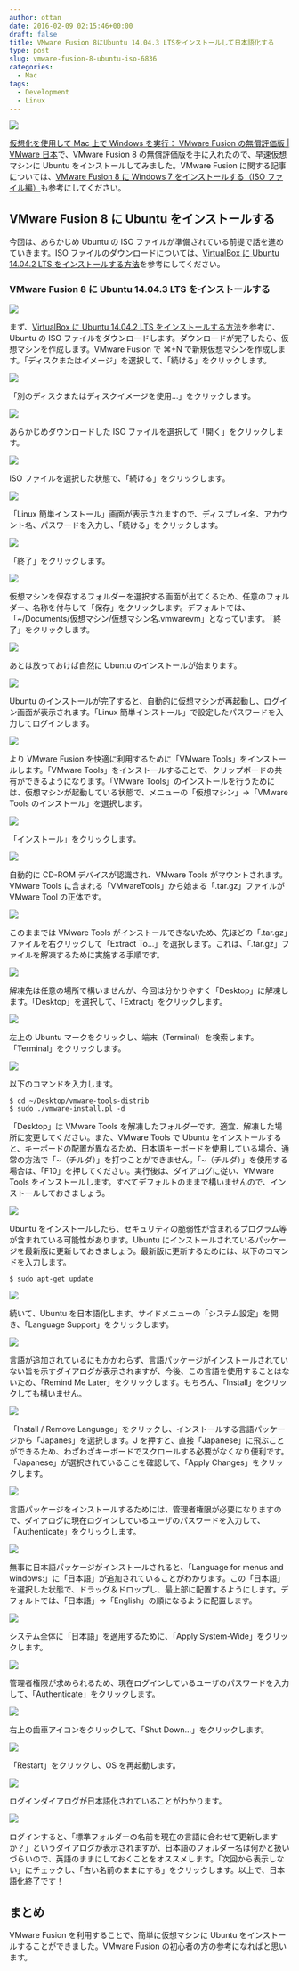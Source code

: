 ```yaml
---
author: ottan
date: 2016-02-09 02:15:46+00:00
draft: false
title: VMware Fusion 8にUbuntu 14.04.3 LTSをインストールして日本語化する
type: post
slug: vmware-fusion-8-ubuntu-iso-6836
categories:
  - Mac
tags:
  - Development
  - Linux
---
```


![](/uploads/2016/02/160208-56b89541cfc57.png)

[仮想化を使用して Mac 上で Windows を実行： VMware Fusion の無償評価版 | VMware 日本](https://www.vmware.com/jp/products/fusion.html)で、VMware Fusion 8 の無償評価版を手に入れたので、早速仮想マシンに Ubuntu をインストールしてみました。VMware Fusion に関する記事については、[VMware Fusion 8 に Windows 7 をインストールする（ISO ファイル編）](/posts/2016/02/vmware-fusion-8-windows-iso-6835/)も参考にしてください。

## VMware Fusion 8 に Ubuntu をインストールする

今回は、あらかじめ Ubuntu の ISO ファイルが準備されている前提で話を進めていきます。ISO ファイルのダウンロードについては、[VirtualBox に Ubuntu 14.04.2 LTS をインストールする方法](/posts/2015/09/virtualbox-ubuntu-2418/)を参考にしてください。

### VMware Fusion 8 に Ubuntu 14.04.3 LTS をインストールする

![](/uploads/2016/02/160208-56b895439b87e.png)

まず、[VirtualBox に Ubuntu 14.04.2 LTS をインストールする方法](/posts/2015/09/virtualbox-ubuntu-2418/)を参考に、Ubuntu の ISO ファイルをダウンロードします。ダウンロードが完了したら、仮想マシンを作成します。VMware Fusion で ⌘+N で新規仮想マシンを作成します。「ディスクまたはイメージ」を選択して、「続ける」をクリックします。

![](/uploads/2016/02/160208-56b89544c77a7.png)

「別のディスクまたはディスクイメージを使用…」をクリックします。

![](/uploads/2016/02/160208-56b8954608903.png)

あらかじめダウンロードした ISO ファイルを選択して「開く」をクリックします。

![](/uploads/2016/02/160208-56b895473d0e9.png)

ISO ファイルを選択した状態で、「続ける」をクリックします。

![](/uploads/2016/02/160208-56b895487bce9.png)

「Linux 簡単インストール」画面が表示されますので、ディスプレイ名、アカウント名、パスワードを入力し、「続ける」をクリックします。

![](/uploads/2016/02/160208-56b89549b4b1f.png)

「終了」をクリックします。

![](/uploads/2016/02/160208-56b8954b042f4-1.png)

仮想マシンを保存するフォルダーを選択する画面が出てくるため、任意のフォルダー、名称を付与して「保存」をクリックします。デフォルトでは、「~/Documents/仮想マシン/仮想マシン名.vmwarevm」となっています。「終了」をクリックします。

![](/uploads/2016/02/160208-56b8954e89be0-1.png)

あとは放っておけば自然に Ubuntu のインストールが始まります。

![](/uploads/2016/02/160208-56b8956e36578.png)

Ubuntu のインストールが完了すると、自動的に仮想マシンが再起動し、ログイン画面が表示されます。「Linux 簡単インストール」で設定したパスワードを入力してログインします。

![](/uploads/2016/02/160208-56b8958c04dfb.png)

より VMware Fusion を快適に利用するために「VMware Tools」をインストールします。「VMware Tools」をインストールすることで、クリップボードの共有ができるようになります。「VMware Tools」のインストールを行うためには、仮想マシンが起動している状態で、メニューの「仮想マシン」→「VMware Tools のインストール」を選択します。

![](/uploads/2016/02/160208-56b8958f00bb8.png)

「インストール」をクリックします。

![](/uploads/2016/02/160208-56b895aa43f51.png)

自動的に CD-ROM デバイスが認識され、VMware Tools がマウントされます。VMware Tools に含まれる「VMwareTools」から始まる「.tar.gz」ファイルが VMware Tool の正体です。

![](/uploads/2016/02/160208-56b895b5d11ac.png)

このままでは VMware Tools がインストールできないため、先ほどの「.tar.gz」ファイルを右クリックして「Extract To...」を選択します。これは、「.tar.gz」ファイルを解凍するために実施する手順です。

![](/uploads/2016/02/160208-56b895c30067b.png)

解凍先は任意の場所で構いませんが、今回は分かりやすく「Desktop」に解凍します。「Desktop」を選択して、「Extract」をクリックします。

![](/uploads/2016/02/160208-56b895cd01a83.png)

左上の Ubuntu マークをクリックし、端末（Terminal）を検索します。「Terminal」をクリックします。

![](/uploads/2016/02/160208-56b895e41448c.png)

以下のコマンドを入力します。

    $ cd ~/Desktop/vmware-tools-distrib
    $ sudo ./vmware-install.pl -d

「Desktop」は VMware Tools を解凍したフォルダーです。適宜、解凍した場所に変更してください。また、VMware Tools で Ubuntu をインストールすると、キーボードの配置が異なるため、日本語キーボードを使用している場合、通常の方法で「~（チルダ）」を打つことができません。「~（チルダ）」を使用する場合は、「F10」を押してください。実行後は、ダイアログに従い、VMware Tools をインストールします。すべてデフォルトのままで構いませんので、インストールしておきましょう。

![](/uploads/2016/02/160208-56b8af9b5b905.png)

Ubuntu をインストールしたら、セキュリティの脆弱性が含まれるプログラム等が含まれている可能性があります。Ubuntu にインストールされているパッケージを最新版に更新しておきましょう。最新版に更新するためには、以下のコマンドを入力します。

    $ sudo apt-get update

![](/uploads/2016/02/160208-56b8afa48caa0.png)

続いて、Ubuntu を日本語化します。サイドメニューの「システム設定」を開き、「Language Support」をクリックします。

![](/uploads/2016/02/160208-56b8afb09d4d9.png)

言語が追加されているにもかかわらず、言語パッケージがインストールされていない旨を示すダイアログが表示されますが、今後、この言語を使用することはないため、「Remind Me Later」をクリックします。もちろん、「Install」をクリックしても構いません。

![](/uploads/2016/02/160208-56b8afbd5d60d.png)

「Install / Remove Language」をクリックし、インストールする言語パッケージから「Japanes」を選択します。J を押すと、直接「Japanese」に飛ぶことができるため、わざわざキーボードでスクロールする必要がなくなり便利です。「Japanese」が選択されていることを確認して、「Apply Changes」をクリックします。

![](/uploads/2016/02/160208-56b8afc991a99.png)

言語パッケージをインストールするためには、管理者権限が必要になりますので、ダイアログに現在ログインしているユーザのパスワードを入力して、「Authenticate」をクリックします。

![](/uploads/2016/02/160208-56b8afd626c47.png)

無事に日本語パッケージがインストールされると、「Language for menus and windows:」に「日本語」が追加されていることがわかります。この「日本語」を選択した状態で、ドラッグ＆ドロップし、最上部に配置するようにします。デフォルトでは、「日本語」→「English」の順になるように配置します。

![](/uploads/2016/02/160208-56b8afe57acce.png)

システム全体に「日本語」を適用するために、「Apply System-Wide」をクリックします。

![](/uploads/2016/02/160208-56b8aff32ee9f.png)

管理者権限が求められるため、現在ログインしているユーザのパスワードを入力して、「Authenticate」をクリックします。

![](/uploads/2016/02/160208-56b8affcd3bd2.png)

右上の歯車アイコンをクリックして、「Shut Down...」をクリックします。

![](/uploads/2016/02/160208-56b8b00b02cc8.png)

「Restart」をクリックし、OS を再起動します。

![](/uploads/2016/02/160208-56b8b0191bfd1-1.png)

ログインダイアログが日本語化されていることがわかります。

![](/uploads/2016/02/160208-56b8b038c8b19.png)

ログインすると、「標準フォルダーの名前を現在の言語に合わせて更新しますか？」というダイアログが表示されますが、日本語のフォルダー名は何かと扱いづらいので、英語のままにしておくことをオススメします。「次回から表示しない」にチェックし、「古い名前のままにする」をクリックします。以上で、日本語化終了です！

## まとめ

VMware Fusion を利用することで、簡単に仮想マシンに Ubuntu をインストールすることができました。VMware Fusion の初心者の方の参考になればと思います。
